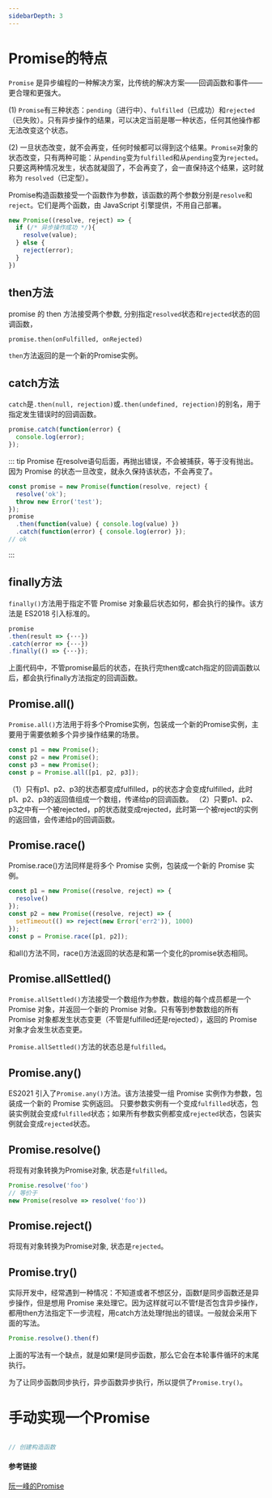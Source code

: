 ```yaml
---
sidebarDepth: 3
---
```


# Promise的特点

`Promise` 是异步编程的一种解决方案，比传统的解决方案——回调函数和事件——更合理和更强大。

(1) `Promise`有三种状态：`pending`（进行中）、`fulfilled`（已成功）和`rejected`（已失败）。只有异步操作的结果，可以决定当前是哪一种状态，任何其他操作都无法改变这个状态。

(2) 一旦状态改变，就不会再变，任何时候都可以得到这个结果。`Promise`对象的状态改变，只有两种可能：从`pending`变为`fulfilled`和从`pending`变为`rejected`。只要这两种情况发生，状态就凝固了，不会再变了，会一直保持这个结果，这时就称为 `resolved`（已定型）。

Promise构造函数接受一个函数作为参数，该函数的两个参数分别是`resolve`和`reject`。它们是两个函数，由 JavaScript 引擎提供，不用自己部署。

```JavaScript
new Promise((resolve, reject) => {
  if (/* 异步操作成功 */){
    resolve(value);
  } else {
    reject(error);
  }
})
```

## then方法

promise 的 then 方法接受两个参数, 分别指定`resolved`状态和`rejected`状态的回调函数，

```
promise.then(onFulfilled, onRejected)
```

`then`方法返回的是一个新的Promise实例。

## catch方法

`catch`是`.then(null, rejection)`或`.then(undefined, rejection)`的别名，用于指定发生错误时的回调函数。

```JavaScript
promise.catch(function(error) {
  console.log(error);
});
```

::: tip
Promise 在resolve语句后面，再抛出错误，不会被捕获，等于没有抛出。因为 Promise 的状态一旦改变，就永久保持该状态，不会再变了。
```JavaScript
const promise = new Promise(function(resolve, reject) {
  resolve('ok');
  throw new Error('test');
});
promise
  .then(function(value) { console.log(value) })
  .catch(function(error) { console.log(error) });
// ok
```
:::

## finally方法

`finally()`方法用于指定不管 Promise 对象最后状态如何，都会执行的操作。该方法是 ES2018 引入标准的。

```JavaScript
promise
.then(result => {···})
.catch(error => {···})
.finally(() => {···});
```
上面代码中，不管promise最后的状态，在执行完then或catch指定的回调函数以后，都会执行finally方法指定的回调函数。

## Promise.all()

`Promise.all()`方法用于将多个Promise实例，包装成一个新的Promise实例，主要用于需要依赖多个异步操作结果的场景。

```JavaScript
const p1 = new Promise();
const p2 = new Promise();
const p3 = new Promise();
const p = Promise.all([p1, p2, p3]);
```

（1）只有p1、p2、p3的状态都变成fulfilled，p的状态才会变成fulfilled，此时p1、p2、p3的返回值组成一个数组，传递给p的回调函数。
（2）只要p1、p2、p3之中有一个被rejected，p的状态就变成rejected，此时第一个被reject的实例的返回值，会传递给p的回调函数。

## Promise.race()

Promise.race()方法同样是将多个 Promise 实例，包装成一个新的 Promise 实例。

```JavaScript
const p1 = new Promise((resolve, reject) => {
  resolve()
});
const p2 = new Promise((resolve, reject) => {
  setTimeout(() => reject(new Error('err2')), 1000)
});
const p = Promise.race([p1, p2]);
```
和all()方法不同，race()方法返回的状态是和第一个变化的promise状态相同。

## Promise.allSettled()

`Promise.allSettled()`方法接受一个数组作为参数，数组的每个成员都是一个 Promise 对象，并返回一个新的 Promise 对象。只有等到参数数组的所有 Promise 对象都发生状态变更（不管是fulfilled还是rejected），返回的 Promise 对象才会发生状态变更。

`Promise.allSettled()`方法的状态总是`fulfilled`。

## Promise.any()
ES2021 引入了`Promise.any()`方法。该方法接受一组 Promise 实例作为参数，包装成一个新的 Promise 实例返回。
只要参数实例有一个变成`fulfilled`状态，包装实例就会变成`fulfilled`状态；如果所有参数实例都变成`rejected`状态，包装实例就会变成`rejected`状态。

## Promise.resolve()

将现有对象转换为Promise对象, 状态是`fulfilled`。

```JavaScript
Promise.resolve('foo')
// 等价于
new Promise(resolve => resolve('foo'))
```

## Promise.reject()
将现有对象转换为Promise对象, 状态是`rejected`。

## Promise.try()

实际开发中，经常遇到一种情况：不知道或者不想区分，函数f是同步函数还是异步操作，但是想用 Promise 来处理它。因为这样就可以不管f是否包含异步操作，都用then方法指定下一步流程，用catch方法处理f抛出的错误。一般就会采用下面的写法。

```JavaScript
Promise.resolve().then(f)
```

上面的写法有一个缺点，就是如果f是同步函数，那么它会在本轮事件循环的末尾执行。

为了让同步函数同步执行，异步函数异步执行，所以提供了`Promise.try()`。

# 手动实现一个Promise

```JavaScript

// 创建构造函数


```

#### 参考链接

[阮一峰的Promise](https://es6.ruanyifeng.com/#docs/promise)    